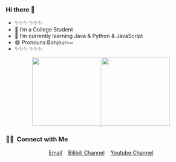 ### Hi there 👋

<!--
**h03147/h03147** is a ✨ _special_ ✨ repository because its `README.md` (this file) appears on your GitHub profile.

Here are some ideas to get you started:

- 🔭 I’m currently working on ...
- 🌱 I’m currently learning ...
- 👯 I’m looking to collaborate on ...
- 🤔 I’m looking for help with ...
- 💬 Ask me about ...
- 📫 How to reach me: ...
- 😄 Pronouns: ...
- ⚡ Fun fact: ...
-->
- ✨✨✨ ✨✨✨
- 👷 I’m a College Student
- 🌱 I’m currently learning Java & Python & JavaScript
- 😄 Pronouns:Bonjour~~
- ✨✨✨ ✨✨✨  



<p align="center">
<a href="https://github.com/h03147">
  <img height="180em" src="https://github-readme-stats-eight-theta.vercel.app/api?username=h03147&show_icons=true&theme=solarized-light&include_all_commits=true&count_private=true"/>
  <img height="180em" src="https://github-readme-stats-eight-theta.vercel.app/api/top-langs/?username=h03147&layout=compact&langs_count=8&theme=solarized-light"/>
</a>
</p>

### 🤝🏻 &nbsp;Connect with Me

<p align="center">
  <a href="https://www.youtube.com/channel/UCwZKPR5hBDJVop20KzMlmfA/about">Email</a>
  &nbsp;&nbsp;
  <a href="https://space.bilibili.com/299633080">Bilibili Channel</a>
  &nbsp;&nbsp;
  <a href="https://www.youtube.com/channel/UCwZKPR5hBDJVop20KzMlmfA">Youtube Channel</a>

</p>
